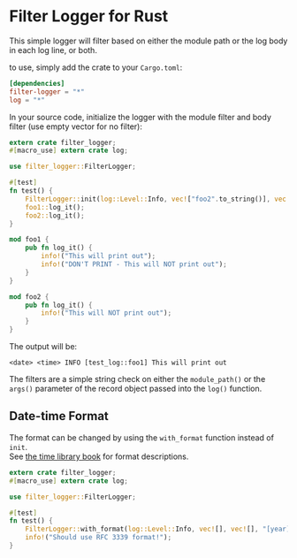 # Filter Logger for Rust

This simple logger will filter based on either the module path or the log body 
in each log line, or both.

to use, simply add the crate to your `Cargo.toml`:

```toml
[dependencies]
filter-logger = "*"
log = "*"
```

In your source code, initialize the logger with the module filter and body filter (use 
empty vector for no filter):

```rust
extern crate filter_logger;
#[macro_use] extern crate log;

use filter_logger::FilterLogger;

#[test]
fn test() {
    FilterLogger::init(log::Level::Info, vec!["foo2".to_string()], vec!["DON'T PRINT".to_string()]);
    foo1::log_it();
    foo2::log_it();
}

mod foo1 {
    pub fn log_it() {
        info!("This will print out");
        info!("DON'T PRINT - This will NOT print out");
    }
}

mod foo2 {
    pub fn log_it() {
        info!("This will NOT print out");
    }
}
```

The output will be:
```text
<date> <time> INFO [test_log::foo1] This will print out
```

The filters are a simple string check on either the `module_path()` or the `args()` parameter 
of the record object passed into the `log()` function.

## Date-time Format

The format can be changed by using the `with_format` function instead of `init`. \
See [the time library book](https://time-rs.github.io/book/api/format-description.html) for format descriptions.

```rust
extern crate filter_logger;
#[macro_use] extern crate log;

use filter_logger::FilterLogger;

#[test]
fn test() {
    FilterLogger::with_format(log::Level::Info, vec![], vec![], "[year][month][day]T[hour][minute][second][offset_hour sign:mandatory][offset_minute]");
    info!("Should use RFC 3339 format!");
}
```

